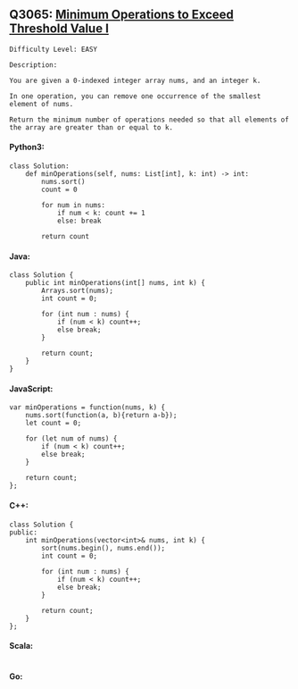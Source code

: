 ## Q3065: [Minimum Operations to Exceed Threshold Value I](https://leetcode.com/problems/minimum-operations-to-exceed-threshold-value-i/)

```
Difficulty Level: EASY
```

```
Description:

You are given a 0-indexed integer array nums, and an integer k.

In one operation, you can remove one occurrence of the smallest element of nums.

Return the minimum number of operations needed so that all elements of the array are greater than or equal to k.
```

#### Python3:

```
class Solution:
    def minOperations(self, nums: List[int], k: int) -> int:
        nums.sort()
        count = 0

        for num in nums:
            if num < k: count += 1
            else: break

        return count
```

#### Java:

```
class Solution {
    public int minOperations(int[] nums, int k) {
        Arrays.sort(nums);
        int count = 0;

        for (int num : nums) {
            if (num < k) count++;
            else break;
        }

        return count;
    }
}
```

#### JavaScript:

```
var minOperations = function(nums, k) {
    nums.sort(function(a, b){return a-b});
    let count = 0;

    for (let num of nums) {
        if (num < k) count++;
        else break;
    }

    return count;
};
```

#### C++:

```
class Solution {
public:
    int minOperations(vector<int>& nums, int k) {
        sort(nums.begin(), nums.end());
        int count = 0;

        for (int num : nums) {
            if (num < k) count++;
            else break;
        }

        return count;
    }
};
```

#### Scala:

```

```

#### Go:

```

```